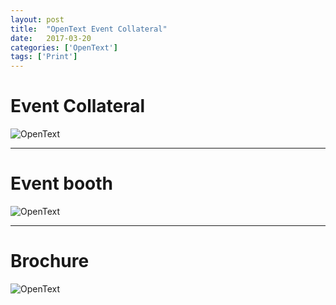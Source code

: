 ```yaml
---
layout: post
title:  "OpenText Event Collateral"
date:   2017-03-20
categories: ['OpenText']
tags: ['Print']
---
```


# Event Collateral
![OpenText](https://raw.githubusercontent.com/gbjack/gbjack.github.io/master/assets/images/open1.png)


---


# Event booth
![OpenText](https://raw.githubusercontent.com/gbjack/gbjack.github.io/master/assets/images/open2.png)


---


# Brochure
![OpenText](https://raw.githubusercontent.com/gbjack/gbjack.github.io/master/assets/images/open3.png)
